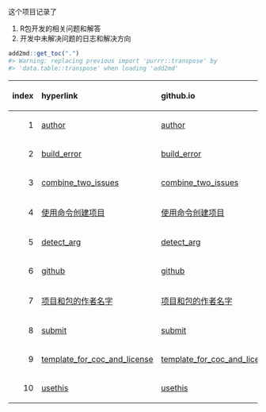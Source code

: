 
<!-- README.md is generated from README.Rmd. Please edit that file -->

这个项目记录了

1.  R包开发的相关问题和解答
2.  开发中未解决问题的日志和解决方向

<!-- end list -->

``` r
add2md::get_toc(".")
#> Warning: replacing previous import 'purrr::transpose' by
#> 'data.table::transpose' when loading 'add2md'
```

<table>

<thead>

<tr>

<th style="text-align:right;">

index

</th>

<th style="text-align:left;">

hyperlink

</th>

<th style="text-align:left;">

github.io

</th>

</tr>

</thead>

<tbody>

<tr>

<td style="text-align:right;">

1

</td>

<td style="text-align:left;">

<a href="./author.Rmd" style="     " >author</a>

</td>

<td style="text-align:left;">

<a href="./author" style="     " >author</a>

</td>

</tr>

<tr>

<td style="text-align:right;">

2

</td>

<td style="text-align:left;">

<a href="./build_error.Rmd" style="     " >build\_error</a>

</td>

<td style="text-align:left;">

<a href="./build_error" style="     " >build\_error</a>

</td>

</tr>

<tr>

<td style="text-align:right;">

3

</td>

<td style="text-align:left;">

<a href="./combine_two_issues.Rmd" style="     " >combine\_two\_issues</a>

</td>

<td style="text-align:left;">

<a href="./combine_two_issues" style="     " >combine\_two\_issues</a>

</td>

</tr>

<tr>

<td style="text-align:right;">

4

</td>

<td style="text-align:left;">

<a href="./command-line-create-proj.html" style="     " >使用命令创建项目</a>

</td>

<td style="text-align:left;">

<a href="./command-line-create-proj" style="     " >使用命令创建项目</a>

</td>

</tr>

<tr>

<td style="text-align:right;">

5

</td>

<td style="text-align:left;">

<a href="./detect_arg.Rmd" style="     " >detect\_arg</a>

</td>

<td style="text-align:left;">

<a href="./detect_arg" style="     " >detect\_arg</a>

</td>

</tr>

<tr>

<td style="text-align:right;">

6

</td>

<td style="text-align:left;">

<a href="./github.Rmd" style="     " >github</a>

</td>

<td style="text-align:left;">

<a href="./github" style="     " >github</a>

</td>

</tr>

<tr>

<td style="text-align:right;">

7

</td>

<td style="text-align:left;">

<a href="./multiple-author-names.Rmd" style="     " >项目和包的作者名字</a>

</td>

<td style="text-align:left;">

<a href="./multiple-author-names" style="     " >项目和包的作者名字</a>

</td>

</tr>

<tr>

<td style="text-align:right;">

8

</td>

<td style="text-align:left;">

<a href="./submit.md" style="     " >submit</a>

</td>

<td style="text-align:left;">

<a href="./submit" style="     " >submit</a>

</td>

</tr>

<tr>

<td style="text-align:right;">

9

</td>

<td style="text-align:left;">

<a href="./template_for_coc_and_license.Rmd" style="     " >template\_for\_coc\_and\_license</a>

</td>

<td style="text-align:left;">

<a href="./template_for_coc_and_license" style="     " >template\_for\_coc\_and\_license</a>

</td>

</tr>

<tr>

<td style="text-align:right;">

10

</td>

<td style="text-align:left;">

<a href="./usethis.Rmd" style="     " >usethis</a>

</td>

<td style="text-align:left;">

<a href="./usethis" style="     " >usethis</a>

</td>

</tr>

</tbody>

</table>
